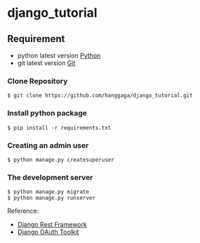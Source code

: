 # django_tutorial

## Requirement
- python latest version [Python](https://www.python.org/)
- git latest version [Git](https://git-scm.com/)
### Clone Repository
```
$ git clone https://github.com/hanggaga/django_tutorial.git
```
### Install python package
```
$ pip install -r requirements.txt
```
### Creating an admin user
```
$ python manage.py createsuperuser
```
### The development server
```
$ python manage.py migrate
$ python manage.py runserver
```
Reference:
- [Django Rest Framework](https://www.django-rest-framework.org/)
- [Django OAuth Toolkit](https://django-oauth-toolkit.readthedocs.io/en/latest/rest-framework/getting_started.html)